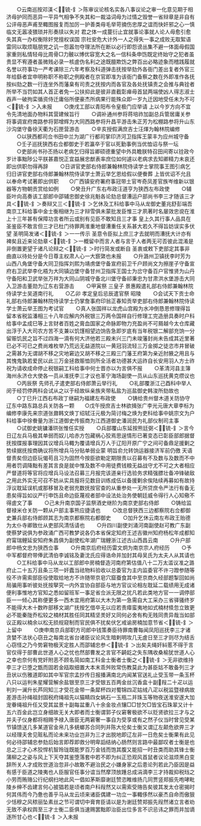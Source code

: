 <!-- { "loadSidebar": true } -->
　　○云南巡按邓渼＜锍-釒＞陈审议论核名实各八事议论之审一化意见期于相济毋护同而恶异一平异气相争不失其和一裁溢词毋为过情之毁誉一省辩章是非自有公评毋恶声甫至輙图报复而加厉一护善类毋毛举苛摘伤忠厚之谊而快奸邪之心一慎临文无嚣凌猥琐并形奏牍以失对  君之体一成蔓衍止宜就事论事就人论人毋愈引愈失其真一办权衡除奸党擅权误国  宗社安危大计外一人之得失一事之成败无取絮语雷同以取烦聒朋党之讥一怨嚣勿夺理法所在断以必行即怨谤丛集不避一体面毋假国家重则私情轻毋比周骨□力骳以博优容宽大之名一信科条申饬既定终始守之犯者虽贵显不宥遵者虽微贱必录一核虗伪名利之途既膻欺饬之弊百出必略迹象而稽践履就名誉以符事功一严考课除三六年考察及科道弹击抚按举劾外各衙门差出复者外官三年给繇者宜申明称职不称职之例殿者在京官即准为该衙门备察之数在外即准作各抚按纠劾之数一行连坐外而藩臬有司责之抚按内而各官及各处抚镇责之会推与典铨者所举不当罚如其人首正者免一公扶抑此是彼非直截彰瘅毋首鼠两端使凶人得志淑士吞声一破拘栾循资侍迁庸俗所便豪杰所病果行能殊众即一岁九迁因地受任未为不可＜锍-釒＞入未报
　　○庚戌工部以青阳布令皇极门应举请  上以今岁方向不宜令先清地面办物料其营建候旨行
　　○调补通州参将蒋培祚加副总兵管居庸关参将事调宣府南路参将郭增辉为大同西路参将升昌平游击朱正芳为松棚路参将升山东沙沟堡守备徐天衢为石匣营游击
　　○辛亥授假满庶吉士汪煇为翰林院编修
　　○以狭西都司佥书田中兰为湖广行都司掌印济河卫指挥王蒙丰为应州城守备
　　○壬子巡抚狭西右佥都御史于若瀛卒于官以死勤事例当优恤诏与祭一坛
　　○吏部尚书孙丕扬以老病乞归得旨卿硕德重望中外具瞻朕特召田间寄以铨政今岁计事黜陟公平朕甚嘉悦正宜益展忠猷表率庶位如何遽以老病求去知卿精力未哀还即出供职勿得再辞
　　○日讲官吏部右侍郎兼翰林院侍读学士掌院事王图引病乞归日讲官吏部右侍郎兼翰林院侍读学士萧云举乞恩给假以便餋葬  上皆优诏不允且以奉命考试著即出供职　　○广西镇安府署府事冠带土官岑奇凤差官族岑维新以银器等方物朝贡赏给如例
　　○癸丑升广东右布政汪道亨为狭西左布政使
　　○辅臣叶向高奏该工部郎中邵辅忠御史徐兆魁各论劾总督漕运户部尚书李三才随该三才具＜锍-釒＞奏辩又三＜锍-釒＞乞休及工科给事中马从龙御史董兆舒彭端吾南京工科给事中金士衡相继为三才辩雪俱未蒙批发臣惟三才夙著时名屡效忠谠在淮上十三年甚有保障功言者所云或别有见臣不敢知且三才事  皇上久其行事人品具在  圣鉴臣不敢言但三才已杜门待罪两淮重地督漕重任关系甚大若久不得旨妨误实多伏望  圣明简发诸＜锍-釒＞一一传示  圣意令臣拟上庶三才去就明而漕抚大计亦有裨矣且近来论劾章＜锍-釒＞一概留中而言人者与言于人者两无可否彼此混淆是非倒置更望于诸凡论辩之＜锍-釒＞时行简发或断自  圣衷或敕下吏部定其事非曲直以待处分是今日尊主权肃人心一大窾綮也未报
　　○升潞州卫镇抚李时芳为山西八角堡守备大同卫指挥刘熙为靖虏堡守备宣府前卫千户顾尚文为擦崖子守备宣府右卫武举李化梧为大同镇边堡守备甘州卫指挥王国士为岔守备百户官惟贤为山丹守备阳和卫武举张万祥为大同山阴城守备北川堡守备祁秉忠为甘肃洪水堡游击大同入卫游击董勋为辽东右营游击
　　○甲寅祭  三皇子  景惠殿遣礼部右侍郎兼翰林院侍读学士吴道南行礼
　　○乙卯  孝定皇后忌辰遣官祭  昭陵
　　○会试天下贡士命礼部右侍郎兼翰林院侍读学士仍掌詹事府印翁正春知贡举吏部右侍郎兼翰林院侍读学士萧云举王图为考试官
　　○真人张国祥以龙虎山宫殿为水冲倒恳恩修理得旨留本省税监潘相三十八年应解内外税银三万两令国祥自行修理工完造册具奏时户科给事中孟成巳等上言财者百姓之膏血国家之命脉即物力充盈尚不可屑越今太仓库藏出浮于入大司农方苦不支兼以饥馑相望边饷告急即岁底有当年税银二解部充饷一分留赈饥民之旨不过四海一滴有何大济他若三殿未兴三门未竣藩封尚未告成其近里著已必不可已之费尚难枚举乃荒远无益道院以一黄冠羽流轻三万金掷之徒恣市井冒破之需甚为无谓胡不移之灾地窘边又胡不移之三殿三门藩王府第为亲近肘腋之用且与其愧鬼孰若爱民以此三万金拯救赈恤则所全活者功德甚大运祚自长安用羽人方士祚祝为请收成命停止税银嗣工科给事中何士晋亦以为言俱不报
　　○革清河县主簿海州永济仓大使各一员从淮抚李三才议也革宁海场副使一员从山东巡抚黄克缵议也
　　○丙辰祭  先师孔子遣吏部右侍郎萧云举行礼
　　○礼部覆浙江己酉科中举人闵于经罚停两科会试从之以于经故纵亲族夹带私盐为巡盐御史韩浚所劾故也
　　○丁巳升江西右布政丁继嗣为福建左布政使
　　○铸给贵州督木道关防协守辽东中路东路总兵关防各一颗　　○戊午授庶吉士林欲揖张广李光元唐大章李标为编修李康先来宗道张鼐韩文焕丁绍轼汪元极为简讨梅之焕为吏科给事中姚宗文为户科给事中徐餋量为浙江道御史传振商为江西道御史潘润民为礼部仪制司主事
　　○试御史姚镛潘珙张惟任实授
　　○兵部覆山东延按熊廷弼＜锍-釒＞言今日辽左兵马极其单弱而奴儿哈赤方包藏祸心狡焉思逞情形已著变态已彰臣部郎据督抚按牒报事理因其议增兵马輙为覆请增兵万人于辽阳开原广宁之间可备鼎足援剿之势续据抚按商确议将所增兵马分贴单弱业蒙  明旨俞允转饷运器接济军前仍徼  天语督责矣但边臣玩愒苟且习为固然今按臣欲勒定期限责以召募有不及数与及数而不中用者罚调降黜有差其言良是就中惟及数不中用徒费钱粮无益战守尤不可之大者相应严督道将等官将应增兵马设法召募三月报完该道亲行选验务求精强膘壮备冲锋破敌之用此外实无可召不妨从实具报将见数目训练成伍以备援剿余俟陆续再募如有故持浮议耽延误机或那移冒及老弱充数抚按官查的从重参处一无所贷庶令严法行有备无患矣得旨如议严行申饬且命边臣蔑视者部中设法处治务使朝廷威令得行人心知儆不得虗文了事
　　○己未升南京国子监祭酒史继阶为南京吏部右侍郎
　　○铸给监督禄米仓关防一颗从户部主事熊应捷请也
　　○改总督狭西三边都察院右佥都御史兼兵部右侍郎顾其志为南京都察院右都御史
　　○加升乞休云南左布政王贻德为太仆寺卿致仕从吏部风清恬请也
　　○升四川副使刘涌河南副使赵可教广东副使蔡梦说俱为参政涌广西可教梦说各仍本省保定知府王述吉徽州知府杨松年成都知府甯瑞鲤延安知府朱昌俱为副使松年湖广瑞鲤浙江述古山西昌云南
　　○升户部郎中杨文忠为狭西佥事
　　○升南京后府经历雷文炯为南京宗人府经历
　　○予中军都督府带俸武清伯李诚铭及妻沈氏应得诰命并加封其母吴氏为太夫人从其请也
　　○工科给事中马从龙以工部郎中房楠督造河南府第估值八十二万太滥议准之潞府止二十五万且条三项一奸蠹当祛物料验收以总委官为主内监委官不许刁蹬参随等役不许需索部臣役使取给地方不许随带京皂穴窟蚕食其中至京商久经部题掣回如尚局骗用事听彼处抚按拏究一内外宜协自部臣与地方官议论相左耽延二载绩用无成诸便利事惟地方官知之悉如留班军一事足省佥派无限之扰凡若此类地方官一一调停部臣一一倾心其称便更多一西木宜用府第以大木为第一急需自大工采办三省驿骚终岁不能得大木十数昨部移文湖广抚按乞借卒无以应若责瘴蛮夷地如式楠材倐忽立致更必不能秦陇乔松较之楠材其胜任同其精坚羙好又同何必舍有构无贱同贵异哉当如部议正殿以楠余以松无损规窥制而官民俱不扰矣伏乞戒谕房楠加意节省＜锍-釒＞上留中
　　○庚申南京兵部职方司郎中钱策奏臣待罪南曹每闻凤阳巡抚李三才诸贪婪不法状心窃丑之每南北省台诸臣议论风生暗剌明攻几无虗日至三才则尽为结舌心窃怪之乃今势窘物极天定胜人而邵辅忠参＜锍-釒＞出矣夫绳奸紏慝不得于言官仅得于部曹此世道人心之忧也然部曹发之言官不齮龁之失东隅收桑榆犹世道人心之幸也奈何有党奸附恶不顾名简如南工科金士衡者士衡之＜锍-釒＞无非欲维持李三才已堕之甑而固若金瓯取细置大本末乖舛败常伤教莫此为甚臣姑不敢备列三才丑状以伤雅道即如其中军官宗孟抄传日报播满南北内闻某官送礼止受玉带一条玉杯八只以运判朱星耀营解余盐银至京三才受银五百两金丝沉香盒十副叚二十疋以运判刘一澜升长芦同知三才受花金带一条犀杯四对蜀锦四疋姑绒八疋以税监暨禄病故差游击孙绳祖封固税府绳祖先以猫睛四女娲石一玉瓶二并珠玉等物夜送淮安遂大加宠眷绳祖升任又受其盆景十副每盆重八十余金妆点镶□□甘欠□皆宝石珠翠又计十五六百金此岂立身细故无关大即者而士衡谓郭子仪窘奢极欲不以贬贤欲拉三才与之并夫子仪身都将相赐予禄入唐臣无两窘奢一事自为受享或有之然子仪当时曾见受某节镇馈送几多某道官金帛几多蜣螂苏合同列并陈大伦矣士衡又谓辽左颠危欲畀三才以经理夫舍见赃私而论未来功业岂非为三才出脱地即辽左非一日危矣士衡果有此见何必待邵辅忠参劾后始言即荐即救分明卑謟结纳心肠然则言路中最鄙叹者士衡是也总之三才心术狡悍机智玲珑既能罗百万金钱而饱其腹又能招一时丑类而助其锋士衡蒲柳之之姿与风上下天夺其鉴堕落套中若不即为纠正恐观风首鼠者议论滋烦黑白变辞所关人才成败世道治忽非小故敢不避治民之小嫌身家之后患论列若此乃臣因是益有感于臣道之陵夷也人臣服官任事分谊当然摩顶放踵总成涓滴李三才持裁抑税珰之小劳而贿赂公行纪纲扫地此风一倡如茅斯靡谢廷赞恣睢维扬几同贾竖郑振先咆哮毗陵乡绅不齿建言何心披猖若是顷者南户科叚然又以需索受赂告矣彼其发太仓密揭时何其伟而今乃惫也善乎马从龙云顷来诸臣偶建一功立一事輙侈然以豪杰自命而傲狠少恬穆之风秾丽坠素丝之节可谓切中膏育臣请以是为谢廷赞郑振先叚然诸立言者劝无致不承权舆至三才士衡二臣俱当速赐罢黜即治臣出位多言不识忌讳之罪而并加谪逐所甘心也＜锍-釒＞入未报
